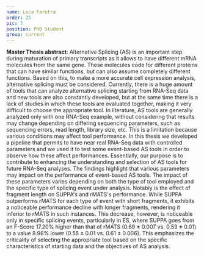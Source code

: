 ```yaml
---
name: Luca Faretra
order: 25
pic: 7
position: PhD Student
group: current
---
```

**Master Thesis abstract**: Alternative Splicing (AS) is an important step during maturation of primary transcripts as it allows to have different mRNA molecules from the same gene. These molecules code for different proteins that can have similar functions, but can also assume completely different functions. Based on this, to make a more accurate cell expression analysis, alternative splicing must be considered. Currently, there is a huge amount of tools that can analyze alternative splicing starting from RNA-Seq data and new tools are also constantly developed, but at the same time there is a lack of studies in which these tools are evaluated together, making it very difficult to choose the appropriate tool. In literature, AS tools are generally analyzed only with one RNA-Seq example, without considering that results may change depending on differing sequencing parameters, such as sequencing errors, read length, library size, etc. This is a limitation because various conditions may affect tool performance. In this thesis we developed a pipeline that permits to have near real RNA-Seq data with controlled parameters and we used it to test some event-based AS tools in order to observe how these affect performances. Essentially, our purpose is to contribute to enhancing the understanding and selection of AS tools for future RNA-Seq analyses. The findings highlight that various parameters may impact on the performance of event-based AS tools. The impact of these parameters varies depending on both the type of tool employed and the specific type of splicing event under analysis. Notably is the effect of fragment length on SUPPA's and rMATS's performance. While SUPPA outperforms rMATS for each type of event with short fragments, it exhibits a noticeable performance decline with longer fragments, rendering it inferior to rMATS in such instances. This decrease, however, is noticeable only in specific splicing events, particularly in ES, where SUPPA goes from an F-Score 17.20\% higher than that of rMATS (0.69 ± 0.007 vs. 0.59 ± 0.01) to a value 8.96\% lower (0.55 ± 0.01 vs. 0.61 ± 0.006). This emphasizes the criticality of selecting the appropriate tool based on the specific characteristics of starting data and the objectives of AS analysis.
